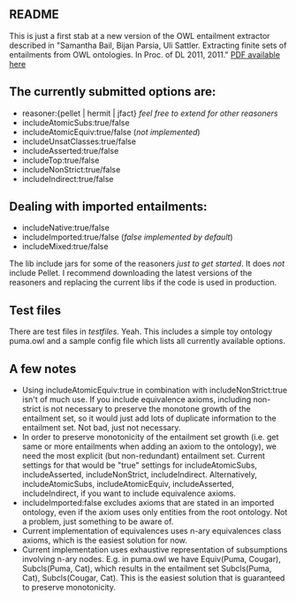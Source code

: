 ## README

This is just a first stab at a new version of the OWL entailment extractor described in "Samantha Bail, Bijan Parsia, Uli Sattler. Extracting finite sets of entailments from OWL ontologies. In Proc. of DL 2011, 2011." [PDF available here](https://dl.dropbox.com/u/3074592/publications/entailments-dl2011.pdf)

## The currently submitted options are:
* reasoner:{pellet | hermit | jfact} *feel free to extend for other reasoners*
* includeAtomicSubs:true/false
* includeAtomicEquiv:true/false (*not implemented*)
* includeUnsatClasses:true/false
* includeAsserted:true/false
* includeTop:true/false
* includeNonStrict:true/false
* includeIndirect:true/false

## Dealing with imported entailments:

* includeNative:true/false
* includeImported:true/false (*false implemented by default*)
* includeMixed:true/false

The lib include jars for some of the reasoners *just to get started*. It does *not* include Pellet. I recommend downloading the latest versions of the reasoners and replacing the current libs if the code is used in production.

## Test files

 There are test files in *testfiles*. Yeah. This includes a simple toy ontology puma.owl and a sample config file which lists all currently available options. 

## A few notes

* Using includeAtomicEquiv:true in combination with includeNonStrict:true isn't of much use. If you include equivalence axioms, including non-strict is not necessary to preserve the monotone growth of the entailment set, so it would just add lots of duplicate information to the entailment set. Not bad, just not necessary.
* In order to preserve monotonicity of the entailment set growth (i.e. get same or more entailments when adding an axiom to the ontology), we need the most explicit (but non-redundant) entailment set. Current settings for that would be "true" settings for includeAtomicSubs, includeAsserted, includeNonStrict, includeIndirect. Alternatively, includeAtomicSubs, includeAtomicEquiv, includeAsserted, includeIndirect, if you want to include equivalence axioms.
* includeImported:false excludes axioms that are stated in an imported ontology, even if the axiom uses only entities from the root ontology. Not a problem, just something to be aware of.
* Current implementation of equivalences uses n-ary equivalences class axioms, which is the easiest solution for now.
* Current implementation uses exhaustive representation of subsumptions involving n-ary nodes. E.g. in puma.owl we have Equiv(Puma, Cougar), Subcls(Puma, Cat), which results in the entailment set Subcls(Puma, Cat), Subcls(Cougar, Cat). This is the easiest solution that is guaranteed to preserve monotonicity.